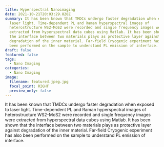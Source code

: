 ```yaml
---
title: Hyperspectral Nanoimaging
date: 2021-10-21T20:03:29.828Z
summary: It has been known that TMDCs undergo faster degradation when exposed to
  laser light. Time-dependent PL and Raman hyperspectral images of
  heterostructure WS2-MoS2 were recorded and single frequency images were
  extracted from hyperspectral data cubes using Matlab. It has been shown that
  the interface between two materials plays as protective layer against
  degradation of the inner material. Far-field Cryogenic experiment has also
  been performed on the sample to understand PL emission of interface.
draft: false
featured: false
tags:
  - Nano Imaging
categories:
  - Nano Imaging
image:
  filename: featured.jpeg.jpg
  focal_point: RIGHT
  preview_only: false
---
```

It has been known that TMDCs undergo faster degradation when exposed to laser light. Time-dependent PL and Raman hyperspectral images of heterostructure WS2-MoS2 were recorded and single frequency images were extracted from hyperspectral data cubes using Matlab. It has been shown that the interface between two materials plays as protective layer against degradation of the inner material. Far-field Cryogenic experiment has also been performed on the sample to understand PL emission of interface.